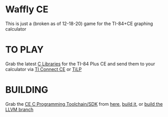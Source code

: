 # Waffly CE
This is just a (broken as of 12-18-20) game for the TI-84+CE graphing calculator

# TO PLAY
Grab the latest [C Libraries](https://github.com/CE-Programming/libraries/releases/tag/v8.8) for the TI-84 Plus CE and send them to your calculator via [TI Connect CE](https://education.ti.com/en/products/computer-software/ti-connect-ce-sw) or [TiLP](http://lpg.ticalc.org/prj_tilp/)

# BUILDING
Grab the [CE C Programming Toolchain/SDK](https://github.com/CE-Programming/toolchain) from [here](https://github.com/CE-Programming/toolchain/releases/tag/v8.8), [build it](https://github.com/CE-Programming/toolchain/wiki/Building-the-toolchain), or [build the LLVM branch](https://github.com/CE-Programming/toolchain/wiki/Building-the-toolchain#building-the-llvm-branch)
